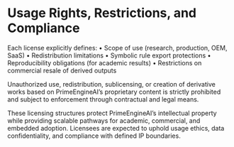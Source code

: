 # Usage Rights, Restrictions, and Compliance

Each license explicitly defines:
• Scope of use (research, production, OEM, SaaS)
• Redistribution limitations
• Symbolic rule export protections
• Reproducibility obligations (for academic results)
• Restrictions on commercial resale of derived outputs

Unauthorized use, redistribution, sublicensing, or creation of derivative works based on PrimeEngineAI’s proprietary content is strictly prohibited and subject to enforcement through contractual and legal means.

These licensing structures protect PrimeEngineAI’s intellectual property while providing scalable pathways for academic, commercial, and embedded adoption. Licensees are expected to uphold usage ethics, data confidentiality, and compliance with defined IP boundaries.

